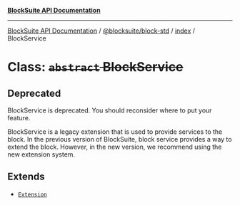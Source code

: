 [**BlockSuite API Documentation**](../../../../README.md)

***

[BlockSuite API Documentation](../../../../README.md) / [@blocksuite/block-std](../../README.md) / [index](../README.md) / BlockService

# Class: ~~`abstract` BlockService~~

## Deprecated

BlockService is deprecated. You should reconsider where to put your feature.

BlockService is a legacy extension that is used to provide services to the block.
In the previous version of BlockSuite, block service provides a way to extend the block.
However, in the new version, we recommend using the new extension system.

## Extends

- [`Extension`](../../../store/classes/Extension.md)
